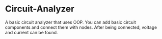 # Circuit-Analyzer
A basic circuit analyzer that uses OOP.
You can add basic circuit components and connect them with nodes. After being connected, voltage and current can be found.
